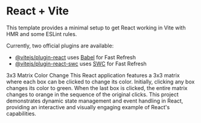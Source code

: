# React + Vite

This template provides a minimal setup to get React working in Vite with HMR and some ESLint rules.

Currently, two official plugins are available:

- [@vitejs/plugin-react](https://github.com/vitejs/vite-plugin-react/blob/main/packages/plugin-react/README.md) uses [Babel](https://babeljs.io/) for Fast Refresh
- [@vitejs/plugin-react-swc](https://github.com/vitejs/vite-plugin-react-swc) uses [SWC](https://swc.rs/) for Fast Refresh


3x3 Matrix Color Change
This React application features a 3x3 matrix where each box can be clicked to change its color. Initially, clicking any box changes its color to green. When the last box is clicked, the entire matrix changes to orange in the sequence of the original clicks. This project demonstrates dynamic state management and event handling in React, providing an interactive and visually engaging example of React's capabilities.

